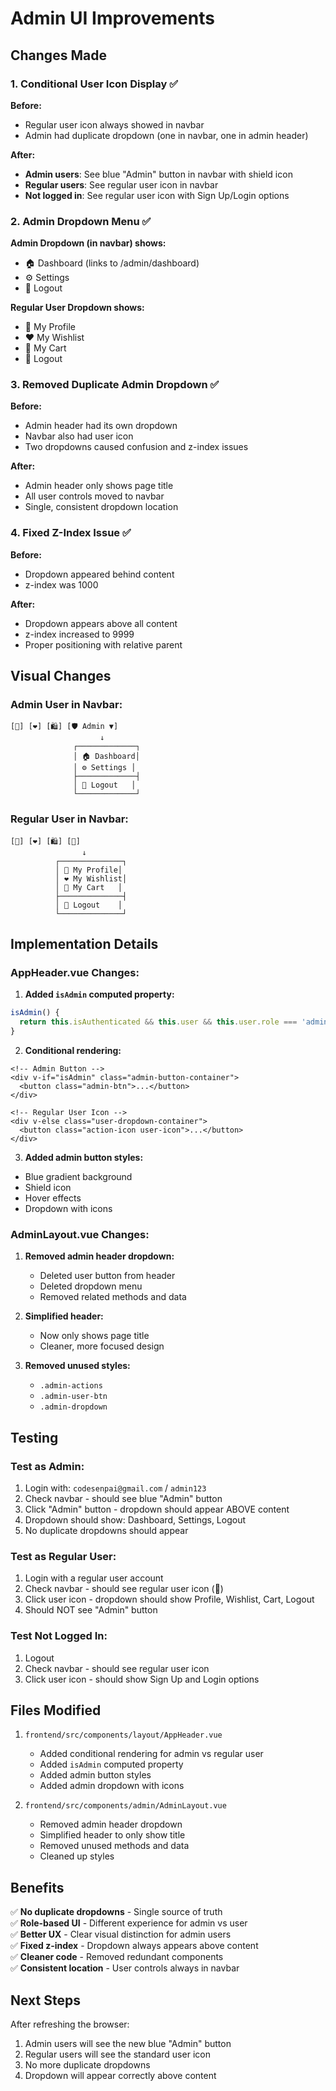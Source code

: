 # Admin UI Improvements

## Changes Made

### 1. Conditional User Icon Display ✅

**Before:**
- Regular user icon always showed in navbar
- Admin had duplicate dropdown (one in navbar, one in admin header)

**After:**
- **Admin users**: See blue "Admin" button in navbar with shield icon
- **Regular users**: See regular user icon in navbar
- **Not logged in**: See regular user icon with Sign Up/Login options

### 2. Admin Dropdown Menu ✅

**Admin Dropdown (in navbar) shows:**
- 🏠 Dashboard (links to /admin/dashboard)
- ⚙️ Settings
- 🚪 Logout

**Regular User Dropdown shows:**
- 👤 My Profile
- ❤️ My Wishlist
- 🛒 My Cart
- 🚪 Logout

### 3. Removed Duplicate Admin Dropdown ✅

**Before:**
- Admin header had its own dropdown
- Navbar also had user icon
- Two dropdowns caused confusion and z-index issues

**After:**
- Admin header only shows page title
- All user controls moved to navbar
- Single, consistent dropdown location

### 4. Fixed Z-Index Issue ✅

**Before:**
- Dropdown appeared behind content
- z-index was 1000

**After:**
- Dropdown appears above all content
- z-index increased to 9999
- Proper positioning with relative parent

## Visual Changes

### Admin User in Navbar:
```
[🛒] [❤️] [🛍️] [🛡️ Admin ▼]
                    ↓
              ┌─────────────┐
              │ 🏠 Dashboard│
              │ ⚙️ Settings │
              ├─────────────┤
              │ 🚪 Logout   │
              └─────────────┘
```

### Regular User in Navbar:
```
[🛒] [❤️] [🛍️] [👤]
                ↓
          ┌──────────────┐
          │ 👤 My Profile│
          │ ❤️ My Wishlist│
          │ 🛒 My Cart   │
          ├──────────────┤
          │ 🚪 Logout    │
          └──────────────┘
```

## Implementation Details

### AppHeader.vue Changes:

1. **Added `isAdmin` computed property:**
```javascript
isAdmin() {
  return this.isAuthenticated && this.user && this.user.role === 'admin'
}
```

2. **Conditional rendering:**
```vue
<!-- Admin Button -->
<div v-if="isAdmin" class="admin-button-container">
  <button class="admin-btn">...</button>
</div>

<!-- Regular User Icon -->
<div v-else class="user-dropdown-container">
  <button class="action-icon user-icon">...</button>
</div>
```

3. **Added admin button styles:**
- Blue gradient background
- Shield icon
- Hover effects
- Dropdown with icons

### AdminLayout.vue Changes:

1. **Removed admin header dropdown:**
   - Deleted user button from header
   - Deleted dropdown menu
   - Removed related methods and data

2. **Simplified header:**
   - Now only shows page title
   - Cleaner, more focused design

3. **Removed unused styles:**
   - `.admin-actions`
   - `.admin-user-btn`
   - `.admin-dropdown`

## Testing

### Test as Admin:
1. Login with: `codesenpai@gmail.com` / `admin123`
2. Check navbar - should see blue "Admin" button
3. Click "Admin" button - dropdown should appear ABOVE content
4. Dropdown should show: Dashboard, Settings, Logout
5. No duplicate dropdowns should appear

### Test as Regular User:
1. Login with a regular user account
2. Check navbar - should see regular user icon (👤)
3. Click user icon - dropdown should show Profile, Wishlist, Cart, Logout
4. Should NOT see "Admin" button

### Test Not Logged In:
1. Logout
2. Check navbar - should see regular user icon
3. Click user icon - should show Sign Up and Login options

## Files Modified

1. `frontend/src/components/layout/AppHeader.vue`
   - Added conditional rendering for admin vs regular user
   - Added `isAdmin` computed property
   - Added admin button styles
   - Added admin dropdown with icons

2. `frontend/src/components/admin/AdminLayout.vue`
   - Removed admin header dropdown
   - Simplified header to only show title
   - Removed unused methods and data
   - Cleaned up styles

## Benefits

✅ **No duplicate dropdowns** - Single source of truth  
✅ **Role-based UI** - Different experience for admin vs user  
✅ **Better UX** - Clear visual distinction for admin users  
✅ **Fixed z-index** - Dropdown always appears above content  
✅ **Cleaner code** - Removed redundant components  
✅ **Consistent location** - User controls always in navbar  

## Next Steps

After refreshing the browser:
1. Admin users will see the new blue "Admin" button
2. Regular users will see the standard user icon
3. No more duplicate dropdowns
4. Dropdown will appear correctly above content
